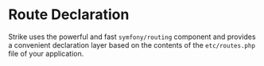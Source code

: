 # Route Declaration

Strike uses the powerful and fast `symfony/routing` component and provides a
convenient declaration layer based on the contents of the `etc/routes.php` file
of your application.
